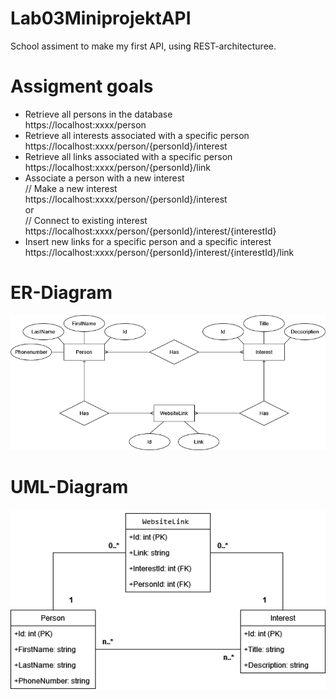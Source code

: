 # Lab03MiniprojektAPI
School assiment to make my first API, using REST-architecturee.

# Assigment goals
- Retrieve all persons in the database  
https://localhost:xxxx/person
- Retrieve all interests associated with a specific person  
https://localhost:xxxx/person/{personId}/interest
- Retrieve all links associated with a specific person  
https://localhost:xxxx/person/{personId}/link
- Associate a person with a new interest  
// Make a new interest  
https://localhost:xxxx/person/{personId}/interest  
or  
// Connect to existing interest  
https://localhost:xxxx/person/{personId}/interest/{interestId}  
- Insert new links for a specific person and a specific interest  
https://localhost:xxxx/person/{personId}/interest/{interestId}/link

# ER-Diagram
![Alt text](ER-DIA.drawio.png)

# UML-Diagram
![Alt text](UMLAPI.drawio.png)